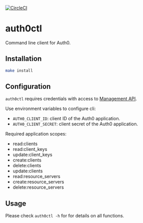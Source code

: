 [![CircleCI](https://circleci.com/gh/giantswarm/auth0ctl.svg?style=shield&circle-token=5f432129bee4f3b1d8a875c5c2bf8aed0cda6bea)](https://circleci.com/gh/giantswarm/auth0ctl)

# auth0ctl

Command line client for Auth0.

## Installation

```sh
make install
```

## Configuration

`auth0ctl` requires credentials with access to [Management API](https://auth0.com/docs/api/management/v2).

Use environment variables to configure cli:
- `AUTH0_CLIENT_ID`: client ID of the Auth0 application.
- `AUTH0_CLIENT_SECRET`: client secret of the Auth0 application.

Required application scopes:
  - read:clients
  - read:client_keys
  - update:client_keys
  - create:clients
  - delete:clients
  - update:clients
  - read:resource_servers
  - create:resource_servers
  - delete:resource_servers

## Usage

Please check `auth0ctl -h` for for details on all functions.
